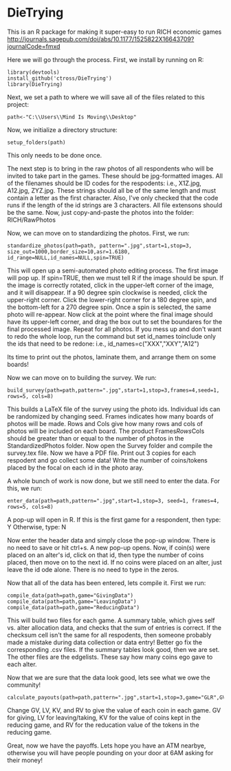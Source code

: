 DieTrying
========
This is an R package for making it super-easy to run RICH economic games <http://journals.sagepub.com/doi/abs/10.1177/1525822X16643709?journalCode=fmxd>

Here we will go through the process. First, we install by running on R:
```{r}
library(devtools)
install_github('ctross/DieTrying')
library(DieTrying)
```

Next, we set a path to where we will save all of the files related to this project:
```{r}
path<-"C:\\Users\\Mind Is Moving\\Desktop"
```

Now, we initialize a directory structure:
```{r}
setup_folders(path)
```
This only needs to be done once.

The next step is to bring in the raw photos of all respondents who will be invited to take part in the games. These should be jpg-formatted images. All of the filenames should be ID codes for the respodents: i.e., X1Z.jpg, A12.jpg, ZYZ.jpg. These strings should all be of the same length and must contain a letter as the first character. Also, I've only checked that the code runs if the length of the id strings are 3 characters. All file extensons should be the same. Now, just copy-and-paste the photos into the folder: RICH/RawPhotos

Now, we can move on to standardizing the photos. First, we run:
```{r}
standardize_photos(path=path, pattern=".jpg",start=1,stop=3, size_out=1000,border_size=10,asr=1.6180, id_range=NULL,id_names=NULL,spin=TRUE)
```
This will open up a semi-automated photo editing process. The first image will pop up. If spin=TRUE, then we must tell R if the image should be spun. If the image is correctly rotated, click in the upper-left corner of the image, and it will disappear. If a 90 degree spin clockwise is needed, click the upper-right corner. Click the lower-right corner for a 180 degree spin, and the bottom-left for a 270 degree spin. Once a spin is selected, the same photo will re-appear. Now click at the point where the final image should have its upper-left corner, and drag the box out to set the boundares for the final processed image. Repeat for all photos. If you mess up and don't want to redo the whole loop, run the command but set id_names toinclude only the ids that need to be redone: i.e., id_names=c("XXX","XXY","A12") 

Its time to print out the photos, laminate them,  and arrange them on some boards!

Now we can move on to building the survey. We run:
```{r}
build_survey(path=path,pattern=".jpg",start=1,stop=3,frames=4,seed=1, rows=5, cols=8)
```
This builds a LaTeX file of the survey using the photo ids. Individual ids can be randomized by changing seed. Frames indicates how many boards of photos will be made. Rows and Cols give how many rows and cols of photos will be included on each board. The product Frames*Rows*Cols should be greater than or equal to the number of photos in the StandardizedPhotos folder. Now open the Survey folder and compile the survey.tex file. Now we have a PDF file. Print out 3 copies for each respodent and go collect some data! Write the number of coins/tokens placed by the focal on each id in the photo aray.

A whole bunch of work is now done, but we still need to enter the data. For this, we run:
```{r}
enter_data(path=path,pattern=".jpg",start=1,stop=3, seed=1, frames=4, rows=5, cols=8)
```
A pop-up will open in R. If this is the first game for a respondent, then type: Y
Otherwise, type: N

Now enter the header data and simply close the pop-up window. There is no need to save or hit ctrl+s.
A new pop-up opens. Now, if coin(s) were placed on an alter's id, click on that id, then type the number of coins placed, then move on to the next id. If no coins were placed on an alter, just leave the id ode alone. There is no need to type in the zeros.

Now that all of the data has been entered, lets compile it. First we run:
```{r}
compile_data(path=path,game="GivingData")
compile_data(path=path,game="LeavingData")
compile_data(path=path,game="ReducingData")
```
This will build two files for each game. A summary table, which gives self vs. alter allocation data, and checks that the sum of entries is correct. If the checksum cell isn't the same for all respodents, then someone probably made a mistake during data collection or data entry! Better go fix the corresponding .csv files. If the summary tables look good, then we are set. The other files are the edgelists. These say how many coins ego gave to each alter.

Now that we are sure that the data look good, lets see what we owe the community!
```{r}
calculate_payouts(path=path,pattern=".jpg",start=1,stop=3,game="GLR",GV=1,LV=0.5,KV=1,RV=-4)
```
Change GV, LV, KV, and RV to give the value of each coin in each game. GV for giving, LV for leaving/taking, KV for the value of coins kept in the reducing game, and RV for the reducation value of the tokens in the reducing game.

Great, now we have the payoffs. Lets hope you have an ATM nearbye, otherwise you will have people pounding on your door at 6AM asking for their money!


